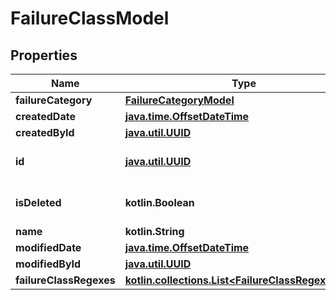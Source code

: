 
# FailureClassModel

## Properties
| Name | Type | Description | Notes |
| ------------ | ------------- | ------------- | ------------- |
| **failureCategory** | [**FailureCategoryModel**](FailureCategoryModel.md) |  |  |
| **createdDate** | [**java.time.OffsetDateTime**](java.time.OffsetDateTime.md) |  |  |
| **createdById** | [**java.util.UUID**](java.util.UUID.md) |  |  |
| **id** | [**java.util.UUID**](java.util.UUID.md) | Unique ID of the entity |  |
| **isDeleted** | **kotlin.Boolean** | Indicates if the entity is deleted |  |
| **name** | **kotlin.String** |  |  [optional] |
| **modifiedDate** | [**java.time.OffsetDateTime**](java.time.OffsetDateTime.md) |  |  [optional] |
| **modifiedById** | [**java.util.UUID**](java.util.UUID.md) |  |  [optional] |
| **failureClassRegexes** | [**kotlin.collections.List&lt;FailureClassRegexModel&gt;**](FailureClassRegexModel.md) |  |  [optional] |



